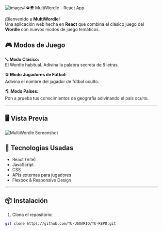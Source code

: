 ![image](https://github.com/user-attachments/assets/8d76952c-58de-48ee-8389-09c18bc85859)# ⚽🌍 MultiWordle - React App

¡Bienvenido a **MultiWordle**!  
Una aplicación web hecha en **React** que combina el clásico juego del **Wordle** con nuevos modos de juego temáticos.

## 🎮 Modos de Juego

🔤 **Modo Clásico:**  
El Wordle habitual. Adivina la palabra secreta de 5 letras.

⚽ **Modo Jugadores de Fútbol:**  
Adivina el nombre del jugador de fútbol oculto.

🌎 **Modo Países:**  
Pon a prueba tus conocimientos de geografía adivinando el país oculto.

---

## 🖥️ Vista Previa
<!-- Puedes añadir aquí una imagen o GIF -->
![MultiWordle Screenshot](https://github.com/user-attachments/assets/0b6b0789-846e-4c9d-a3ea-e066b4a2c48f)


## 🚀 Tecnologías Usadas

- React (Vite)
- JavaScript
- CSS
- APIs externas para jugadores
- Flexbox & Responsive Design

---

## 📦 Instalación

1. Clona el repositorio:
```bash
git clone https://github.com/TU-USUARIO/TU-REPO.git
